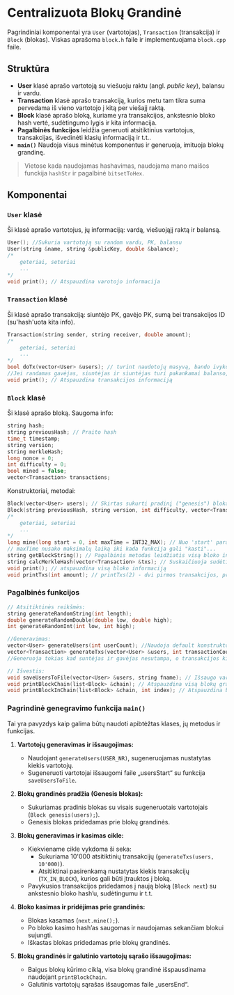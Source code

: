 # Centralizuota Blokų Grandinė

Pagrindiniai komponentai yra `User` (vartotojas), `Transaction` (transakcija) ir `Block` (blokas). Viskas aprašoma `block.h` faile ir implementuojama `block.cpp` faile.

## Struktūra

- **User** klasė aprašo vartotoją su viešuoju raktu (angl. *public key*), balansu ir vardu.
- **Transaction** klasė aprašo transakciją, kurios metu tam tikra suma pervedama iš vieno vartotojo į kitą per viešajį raktą.
- **Block** klasė aprašo bloką, kuriame yra transakcijos, ankstesnio bloko hash vertė, sudėtingumo lygis ir kita informacija.
- **Pagalbinės funkcijos** leidžia generuoti atsitiktinius vartotojus, transakcijas, išvedinėti klasių informaciją ir t.t..
- **`main()`** Naudoja visus minėtus komponentus ir generuoja, imituoja blokų grandinę.

> Vietose kada naudojamas hashavimas, naudojama mano maišos funckija `hashStr` ir pagalbinė `bitsetToHex`.

## Komponentai

### `User` klasė

Ši klasė aprašo vartotojus, jų informaciją: vardą, viešuojąjį raktą ir balansą.

```cpp
User(); //Sukuria vartotoją su random vardu, PK, balansu
User(string &name, string &publicKey, double &balance);
/*
    geteriai, seteriai
    ...
*/
void print(); // Atspauzdina varotojo informacija
```

### `Transaction` klasė

Ši klasė aprašo transakciją: siuntėjo PK, gavėjo PK, sumą bei transakcijos ID (su'hash'uota kita info).

```cpp
Transaction(string sender, string receiver, double amount);
/*
    geteriai, seteriai
    ...
*/
bool doTx(vector<User> &users); // turint naudotojų masyvą, bando ivykdyti transakciją.
//Jei randamas gavėjas, siuntėjas ir siuntėjas turi pakankamai balanso, "transakcija įvygdoma" ir funckicija gražina - true. Visais kitai atvėjais - false.
void print(); // Atspauzdina transakcijos informaciją

```

### `Block` klasė

Ši klasė aprašo bloką. Saugoma info:

```cpp
string hash;
string previousHash; // Praito hash
time_t timestamp;
string version;
string merkleHash;
long nonce = 0;
int difficulty = 0;
bool mined = false;
vector<Transaction> transactions;
```

Konstruktoriai, metodai:

```cpp
Block(vector<User> users); // Skirtas sukurti pradinį ("genesis") bloką, kuris jau "iškastas" ir pan.
Block(string previousHash, string version, int difficulty, vector<Transaction> transactions); // Skirta kurti sekantį bloką grandinėje 
/*
    geteriai, seteriai
    ...
*/
long mine(long start = 0, int maxTime = INT32_MAX); // Nuo 'start' parametro iteruoja nonce iki kol hash reiškmė turi nustatytą bloko 'difficulty' - 0 kiekį pradžioje.
// maxTime nusako maksimalų laiką iki kada funkcija gali "kasti"...
string getBlockString(); // Pagalbinis metodas leidžiatis visą bloko informaciją paversiti į string tipą, kad galima būtų hash'uoti
string calcMerkleHash(vector<Transaction> &txs); // Suskaičiuoja sudėtinį transakcijų ID reiškmių hash'a
void print(); // atspauzdina visą bloko informaciją
void printTxs(int amount); // printTxs(2) - dvi pirmos transakcijos, printTxs(-3) - trys paskutinės, printTxs(0) - visos, naudojant Transaction::print()
```

### Pagalbinės funkcijos

```cpp
// Atsitiktinės reikšmės:
string generateRandomString(int length);
double generateRandomDouble(double low, double high);
int generateRandomInt(int low, int high);

//Generavimas:
vector<User> generateUsers(int userCount); //Naudoja default konstruktorių sugeneruoti 'userCount' skaičių vartotojų
vector<Transaction> generateTxs(vector<User> &users, int transactionCount); // Generuoja transakcijas pagal pateiktą vartotojų masyvą.
//Generuoja tokias kad suntėjas ir gavėjas nesutampa, o transakcijos kiekis neviršija išrinkto siuntėjo balanso.

// Išvestis:
void saveUsersToFile(vector<User> &users, string fname); // Išsaugo vartotojus į teksitinį <fname>.txt failą
void printBlockChain(list<Block> &chain); // Atspauzdina visą blokų grandinę
void printBlockInChain(list<Block> &chain, int index); // Atspauzdina bloką esantį 'index' vietoje. Rodomas index + 1 - asis blokas grandinėje
```

### Pagrindinė genegravimo funkcija `main()`

Tai yra pavyzdys kaip galima būtų naudoti apibtėžtas klases, jų metodus ir funkcijas.

1. **Vartotojų generavimas ir išsaugojimas:**
   - Naudojant `generateUsers(USER_NR)`, sugeneruojamas nustatytas kiekis vartotojų.
   - Sugeneruoti vartotojai išsaugomi faile „usersStart“ su funkcija `saveUsersToFile`.

2. **Blokų grandinės pradžia (Genesis blokas):**
   - Sukuriamas pradinis blokas su visais sugeneruotais vartotojais (`Block genesis(users);`).
   - Genesis blokas pridedamas prie blokų grandinės.

3. **Blokų generavimas ir kasimas cikle:**
   - Kiekviename cikle vykdoma ši seka:
     - Sukuriama 10'000 atsitiktinių transakcijų (`generateTxs(users, 10'000)`).
     - Atsitiktinai pasirenkamą nustatytas kiekis transakcijų (`TX_IN_BLOCK`), kurios gali būti įtrauktos į bloką.
   - Pavykusios transakcijos pridedamos į naują bloką (`Block next`) su ankstesnio bloko hash’u, sudėtingumu ir t.t.

4. **Bloko kasimas ir pridėjimas prie grandinės:**
   - Blokas kasamas (`next.mine();`).
   - Po bloko kasimo hash’as saugomas ir naudojamas sekančiam blokui sujungti.
   - Iškastas blokas pridedamas prie blokų grandinės.

5. **Blokų grandinės ir galutinio vartotojų sąrašo išsaugojimas:**
   - Baigus blokų kūrimo ciklą, visa blokų grandinė išspausdinama naudojant `printBlockChain`.
   - Galutinis vartotojų sąrašas išsaugomas faile „usersEnd“.